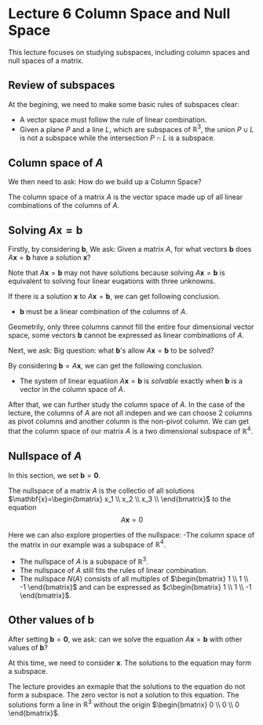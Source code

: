 # Lecture 6 Column Space and Null Space

This lecture focuses on studying subspaces, including column spaces and null spaces of a matrix.

## Review of subspaces

At the begining, we need to make some basic rules of subspaces clear:

- A vector space must follow the rule of linear combination.
- Given a plane $P$ and a line $L$, which are subspaces of $\mathbb{R}^{3}$, the union $P\cup L$ is not a subspace while the intersection $P\cap L$ is a subspace.

## Column space of $A$

We then need to ask: How do we build up a Column Space?

The column space of a matrix $A$ is the vector space made up of all linear combinations of the columns of $A$.

## Solving $A\mathbf{x}=\mathbf{b}$

Firstly, by considering $\mathbf{b}$, We ask: Given a matrix $A$, for what vectors $\mathbf{b}$ does $A\mathbf{x}=\mathbf{b}$ have a solution $\mathbf{x}$?

Note that $A\mathbf{x}=\mathbf{b}$ may not have solutions because solving $A\mathbf{x}=\mathbf{b}$ is equivalent to solving four linear euqations with three unknowns.

If there is a solution $\mathbf{x}$ to $A\mathbf{x}=\mathbf{b}$, we can get following conclusion.
- $\mathbf{b}$ must be a linear combination of the columns of $A$.

Geometrily, only three columns cannot fill the entire four dimensional vector space, some vectors $\mathbf{b}$ cannot be expressed as linear combinations of $A$.

Next, we ask: Big question: what $\mathbf{b}$'s allow $A\mathbf{x}=\mathbf{b}$ to be solved?

By considering $\mathbf{b}=A\mathbf{x}$, we can get the following conclusion.

- The system of linear equatiion $A\mathbf{x}=\mathbf{b}$ is *solvable* exactly when $\mathbf{b}$ is a vector in the column space of $A$.

After that, we can further study the column space of $A$. In the case of the lecture, the columns of $A$ are not all indepen and we can choose 2 columns as pivot columns and another column is the non-pivot column. We can get that the column space of our matrix $A$ is a two dimensional subspace of $\mathbb{R}^{4}$.

## Nullspace of $A$

In this section, we set $\mathbf{b}=\mathbf{0}$.

The nullspace of a matrix $A$ is the collectio of all solutions $\mathbf{x}=\begin{bmatrix}
    x_1 \\
    x_2 \\
    x_3 \\
\end{bmatrix}$ to the equation
$$A\mathbf{x}=0 \tag{6-1}$$


Here we can also explore properties of the nullspace:
-The column space of the matrix in our example was a subspace of $\mathbb{R}^{4}$.
- The nullspace of $A$ is a subspace of $\mathbb{R}^{3}$.
- The nullspace of $A$ still fits the rules of linear combination.
- The nullspace $N(A)$ consists of all multiples of $\begin{bmatrix}
    1 \\
    1 \\
    -1
\end{bmatrix}$ and can be expressed as $c\begin{bmatrix}
    1 \\
    1 \\
    -1
\end{bmatrix}$.

## Other values of $\mathbf{b}$

After setting $\mathbf{b}=\mathbf{0}$, we ask: can we solve the equation $A\mathbf{x}=\mathbf{b}$ with other values of $\mathbf{b}$?

At this time, we need to consider $\mathbf{x}$. The solutions to the equation may form a subspace.

The lecture provides an exmaple that the solutions to the equation do not form a subspace. The zero vector is not a solution to this equation. The solutions form a line in $\mathbb{R}^{3}$ without the origin $\begin{bmatrix}
    0 \\
    0 \\
    0
\end{bmatrix}$.

